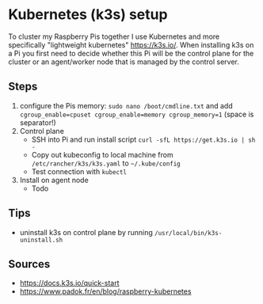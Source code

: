 # Kubernetes (k3s) setup

To cluster my Raspberry Pis together I use Kubernetes and more specifically "lightweight kubernetes" https://k3s.io/. When installing k3s on a Pi you first need to decide whether this Pi will be the control plane for the cluster or an agent/worker node that is managed by the control server.

## Steps

1. configure the Pis memory: `sudo nano /boot/cmdline.txt` and add ` cgroup_enable=cpuset cgroup_enable=memory cgroup_memory=1` (space is separator!)
2. Control plane
    - SSH into Pi and run install script `curl -sfL https://get.k3s.io | sh -`
    - Copy out kubeconfig to local machine from `/etc/rancher/k3s/k3s.yaml` to `~/.kube/config`
    - Test connection with `kubectl`
3. Install on agent node
    - Todo

## Tips

- uninstall k3s on control plane by running `/usr/local/bin/k3s-uninstall.sh` 


## Sources
- https://docs.k3s.io/quick-start
- https://www.padok.fr/en/blog/raspberry-kubernetes
